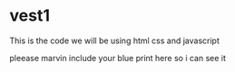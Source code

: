 # vest1
This is the code we will be using html css and javascript

pleease marvin include your blue print here so i can see it
